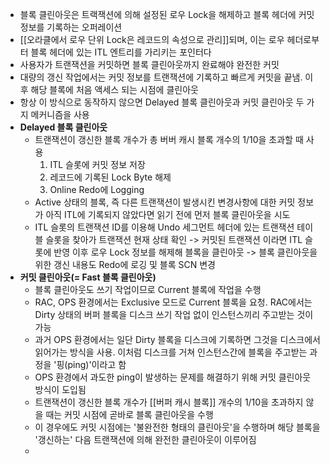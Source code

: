 - 블록 클린아웃은 트랙잭션에 의해 설정된 로우 Lock을 해제하고 블록 헤더에 커밋 정보를 기록하는 오퍼레이션
- [[오라클에서 로우 단위 Lock은 레코드의 속성으로 관리]]되며, 이는 로우 헤더로부터 블록 헤더에 있는 ITL 엔트리를 가리키는 포인터다
- 사용자가 트랜잭션을 커밋하면 블록 클린아웃까지 완료해야 완전한 커밋
- 대량의 갱신 작업에서는 커밋 정보를 트랜잭션에 기록하고 빠르게 커밋을 끝냄. 이후 해당 블록에 처음 액세스 되는 시점에 클린아웃
- 항상 이 방식으로 동작하지 않으면 Delayed 블록 클린아웃과 커밋 클린아웃 두 가지 메커니즘을 사용
- **Delayed 블록 클린아웃**
	- 트랜잭션이 갱신한 블록 개수가 총 버버 캐시 블록 개수의 1/10을 초과할 때 사용
		1. ITL 슬롯에 커밋 정보 저장
		2. 레코드에 기록된 Lock Byte 해제
		3. Online Redo에 Logging
	- Active 상태의 블록, 즉 다른 트랜잭션이 발생시킨 변경사항에 대한 커밋 정보가 아직 ITL에 기록되지 않았다면 읽기 전에 먼저 블록 클린아웃을 시도
	- ITL 슬롯의 트랜잭션 ID를 이용해 Undo 세그먼트 헤더에 있는 트랜잭션 테이블 슬롯을 찾아가 트랜잭션 현재 상태 확인 -> 커밋된 트랜잭션 이라면 ITL 슬롯에 반영 이후 로우 Lock 정보를 해제해 블록을 클린아웃 -> 블록 클린아웃을 위한 갱신 내용도 Redo에 로깅 및 블록 SCN 변경
- **커밋 클린아웃(= Fast 블록 클린아웃)**
	- 블록 클린아웃도 쓰기 작업이므로 Current 블록에 작업을 수행
	- RAC, OPS 환경에서는 Exclusive 모드로 Current 블록을 요청. RAC에서는 Dirty 상태의 버퍼 블록을 디스크 쓰기 작업 없이 인스턴스끼리 주고받는 것이 가능
	- 과거 OPS 환경에서는 일단 Dirty 블록을 디스크에 기록하면 그것을 디스크에서 읽어가는 방식을 사용. 이처럼 디스크를 거쳐 인스턴스간에 블록을 주고받는 과정을 '핑(ping)'이라고 함
	- OPS 환경에서 과도한 ping이 발생하는 문제를 해결하기 위해 커밋 클린아웃 방식이 도입됨
	- 트랜잭션이 갱신한 블록 개수가 [[버퍼 캐시 블록]] 개수의 1/10을 초과하지 않을 때는 커밋 시점에 곧바로 블록 클린아웃을 수행
	- 이 경우에도 커밋 시점에는 '불완전한 형태의 클린아웃'을 수행하며 해당 블록을 '갱신하는' 다음 트랜잭션에 의해 완전한 클린아웃이 이루어짐
	- 